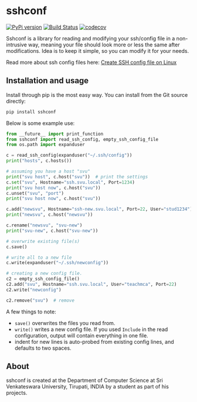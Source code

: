 
sshconf
===========

[![PyPi version](https://pypip.in/v/sshconf/badge.png)](https://github.com/sorend/sshconf)
[![Build Status](https://travis-ci.com/sorend/sshconf.svg?branch=master)](https://travis-ci.com/sorend/sshconf)
[![codecov](https://codecov.io/gh/sorend/sshconf/branch/master/graph/badge.svg)](https://codecov.io/gh/sorend/sshconf)


Sshconf is a library for reading and modifying your ssh/config file in a non-intrusive way, meaning
your file should look more or less the same after modifications. Idea is to keep it simple,
so you can modify it for your needs.

Read more about ssh config files here: [Create SSH config file on Linux](https://www.cyberciti.biz/faq/create-ssh-config-file-on-linux-unix/)


Installation and usage
---------------------------

Install through pip is the most easy way. You can install from the Git source directly:

```bash
pip install sshconf
```

Below is some example use:

```python
from __future__ import print_function
from sshconf import read_ssh_config, empty_ssh_config_file
from os.path import expanduser

c = read_ssh_config(expanduser("~/.ssh/config"))
print("hosts", c.hosts())

# assuming you have a host "svu"
print("svu host", c.host("svu"))  # print the settings
c.set("svu", Hostname="ssh.svu.local", Port=1234)
print("svu host now", c.host("svu"))
c.unset("svu", "port")
print("svu host now", c.host("svu"))

c.add("newsvu", Hostname="ssh-new.svu.local", Port=22, User="stud1234")
print("newsvu", c.host("newsvu"))

c.rename("newsvu", "svu-new")
print("svu-new", c.host("svu-new"))

# overwrite existing file(s)
c.save()

# write all to a new file
c.write(expanduser("~/.ssh/newconfig"))

# creating a new config file.
c2 = empty_ssh_config_file()
c2.add("svu", Hostname="ssh.svu.local", User="teachmca", Port=22)
c2.write("newconfig")

c2.remove("svu")  # remove
```

A few things to note:
- `save()` overwrites the files you read from.
- `write()` writes a new config file. If you used `Include` in the read configuration, output will contain everything in one file.
- indent for new lines is auto-probed from existing config lines, and defaults to two spaces.


About
-----

sshconf is created at the Department of Computer Science at Sri Venkateswara University, Tirupati, INDIA by a student as part of his projects.
